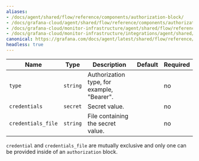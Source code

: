 ```yaml
---
aliases:
- /docs/agent/shared/flow/reference/components/authorization-block/
- /docs/grafana-cloud/agent/shared/flow/reference/components/authorization-block/
- /docs/grafana-cloud/monitor-infrastructure/agent/shared/flow/reference/components/authorization-block/
- /docs/grafana-cloud/monitor-infrastructure/integrations/agent/shared/flow/reference/components/authorization-block/
canonical: https://grafana.com/docs/agent/latest/shared/flow/reference/components/authorization-block/
headless: true
---
```


Name | Type | Description | Default | Required
---- | ---- | ----------- | ------- | --------
`type` | `string` | Authorization type, for example, "Bearer". | | no
`credentials` | `secret` | Secret value. | | no
`credentials_file` | `string` | File containing the secret value. | | no

`credential` and `credentials_file` are mutually exclusive and only one can be
provided inside of an `authorization` block.
